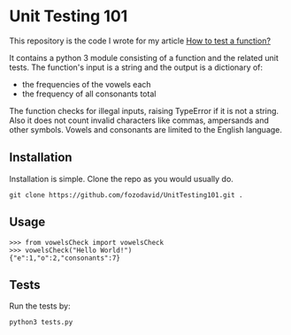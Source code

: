 # Unit Testing 101

This repository is the code I wrote for my article [How to test a function?](https://davidfozo.com/blog/how-to-test-a-function)

It contains a python 3 module consisting of a function and the related unit tests.
The function's input is a string and the output is a dictionary of:
* the frequencies of the vowels each
* the frequency of all consonants total

The function checks for illegal inputs, raising TypeError if it is not a string. Also it does not count invalid characters like commas, ampersands and other symbols. Vowels and consonants are limited to the English language.


## Installation

Installation is simple. Clone the repo as you would usually do.
```
git clone https://github.com/fozodavid/UnitTesting101.git .
```

## Usage
```
>>> from vowelsCheck import vowelsCheck
>>> vowelsCheck("Hello World!")
{"e":1,"o":2,"consonants":7}
```

## Tests

Run the tests by:
```
python3 tests.py
```